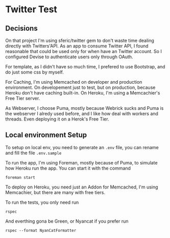 # Twitter Test

## Decisions
On that project I'm using sferic/twitter gem to don't waste time dealing directly
with Twitters'API.
As an app to consume Twitter API, I found reasonable that could be used only for when have an Twitter account. So I configured Devise to authenticate users only through OAuth.

For template, as I didn't have so much time, I prefered to use Bootstrap, and do just some css by myself.

For Caching, I'm using Memcached on developer and production environment. On developement just to test, but on production, because Heroku don't have caching built-in.
On Heroku, I'm using a Memcachier's Free Tier server.

As Webserver, I choose Puma, mostly because Webrick sucks and Puma is the webserver I alredy used before, and I like how deal with workers and threads. Even deploying it on a Herok's Free Tier.

## Local environment Setup

To setup on local env, you need to generate an `.env` file, you can rename and fill the file `.env.sample`

To run the app, I'm using Foreman, mostly because of Puma, to simulate how Heroku run the app.
You can start it with the command
```
foreman start
```

To deploy on Heroku, you need just an Addon for Memcached, I'm using Memcachier, but there are many with free tiers.

To run the tests, you only need run
```
rspec
```

And everthing gona be Green, or Nyancat if you prefer run 

```
rspec --format NyanCatFormatter
```

